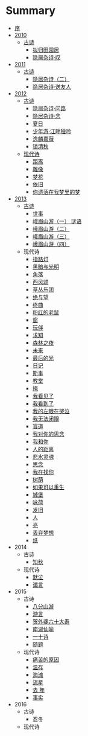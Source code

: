 # Summary

* [序](README.md)
* [2010](2010.md)
   * [古诗](2010_gu_shi.md)
       * [拟归田园居](ni_gui_tian_yuan_ju.md)
       * [隐居杂诗·叹](yin_ju_za_8bd7b7_tan.md)
* [2011](2011.md)
   * [古诗](2011_gu_shi.md)
       * [隐居杂诗（二）](yin_ju_za_shi_ff08_er_ff09.md)
       * [隐居杂诗·送友人](yin_ju_za_8bd7b7_song_you_ren.md)
* [2012](2012.md)
   * [古诗](2012_gu_shi.md)
       * [隐居杂诗·问路](yin_ju_za_8bd7b7_wen_lu.md)
       * [隐居杂诗·念](yin_ju_za_8bd7b7_nian.md)
       * [夏日](xia_ri.md)
       * [少年游·江畔独吟](shao_nian_6e38b7_jiang_pan_du_yin.md)
       * [逸麟嘉薇](yi_lin_jia_wei.md)
       * [锁清秋](suo_qing_qiu.md)
   * [现代诗](2012_xian_dai_shi.md)
       * [距离](ju_li.md)
       * [雕像](diao_xiang.md)
       * [梦花](meng_hua.md)
       * [依旧](yi_jiu.md)
       * [你遗落在我梦里的梦](ni_yi_luo_zai_wo_meng_li_de_meng.md)
* [2013](2013.md)
   * [古诗](gu_shi.md)
       * [世事](shi_shi.md)
       * [峨眉山游（一） 谜语](e_mei_shan_you_ff08_yi_ff09_mi_yu.md)
       * [峨眉山游（二）](e_mei_shan_you_ff08_er_ff09.md)
       * [峨眉山游（三）](e_mei_shan_you_ff08_san_ff09.md)
       * [峨眉山游（四）](e_mei_shan_you_ff08_si_ff09.md)
   * 现代诗
       * [指路灯](zhi_lu_deng.md)
       * [黑暗与光明](hei_an_yu_guang_ming.md)
       * [角落](jiao_luo.md)
       * [西风颂](xi_feng_song.md)
       * [草丛乐团](cao_cong_le_tuan.md)
       * [绝与望](jue_yu_wang.md)
       * [终曲](zhong_qu.md)
       * [粉红的老鼠](fen_hong_de_lao_shu.md)
       * [窗](chuang.md)
       * [玩伴](wan_ban.md)
       * [求知](qiu_zhi.md)
       * [森林之夜](sen_lin_zhi_ye.md)
       * [未来](wei_lai.md)
       * [最后的光](zui_hou_de_guang.md)
       * [日记](ri_ji.md)
       * [斯事](si_shi.md)
       * [教堂](jiao_tang.md)
       * [掩](yan.md)
       * [我看见了](wo_kan_jian_le.md)
       * [我看到了](wo_kan_dao_le.md)
       * [我的左眼在哭泣](wo_de_zuo_yan_zai_ku_qi.md)
       * [我无法闭眼](wo_wu_fa_bi_yan.md)
       * [盲道](mang_dao.md)
       * [我对你的思念](wo_dui_ni_de_si_nian.md)
       * [我和你](wo_he_ni.md)
       * [人的距离](ren_de_ju_li.md)
       * [悲水灵魂](bei_shui_ling_hun.md)
       * [思念](si_nian.md)
       * [我在找你](wo_zai_zhao_ni.md)
       * [树荫](shu_yin.md)
       * [如果可以重生](ru_guo_ke_yi_zhong_sheng.md)
       * [城堡](cheng_bao.md)
       * [咏荷](yong_he.md)
       * [发旧](fa_jiu.md)
       * [人](ren.md)
       * [亮](liang.md)
       * [丢弃梦想](diu_qi_meng_xiang.md)
       * [纸](zhi.md)
* 2014
   * 古诗
       * [知秋](zhi_qiu.md)
   * 现代诗
       * [默泣](mo_qi.md)
       * [谶言](chen_yan.md)
* 2015
   * 古诗
       * [八分山游](ba_fen_shan_you.md)
       * [游言](you_yan.md)
       * [贺外婆六十大寿](he_wai_po_liu_shi_da_shou.md)
       * [南湖仙喻](nan_hu_xian_yu.md)
       * [一十诗](yi_shi_shi.md)
       * [随题](sui_ti.md)
   * 现代诗
       * [痛苦的原因](tong_ku_de_yuan_yin.md)
       * [温存](wen_cun.md)
       * [海滩](hai_tan.md)
       * [流星](liu_xing.md)
       * [去 年](qu_nian.md)
       * [事实](2015_shi_shi.md)
* 2016
   * 古诗
       * 忍冬
   * 现代诗

